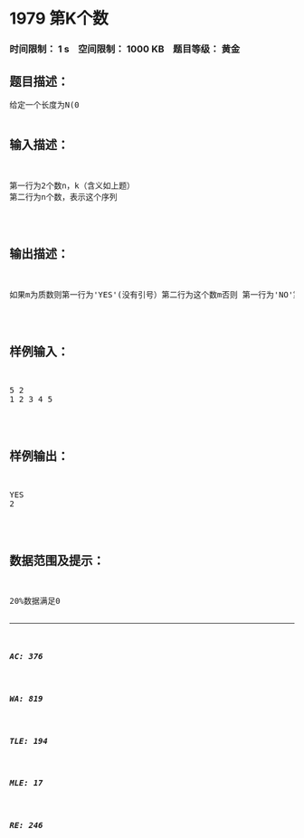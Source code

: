 # 1979 第K个数   
### 时间限制： 1 s&nbsp;&nbsp;&nbsp;&nbsp;空间限制： 1000 KB&nbsp;&nbsp;&nbsp;&nbsp;题目等级： 黄金  
## 题目描述：  

<pre>
给定一个长度为N(0<n<=10000)的序列，保证每一个序列中的数字a[i]是小于maxlongint的非负整数 ，编程要求求出整个序列中第k大的数字减去第k小的数字的值m，并判断m是否为质数。(0<k<=n)
</pre>
  
  
## 输入描述：  

<pre>
第一行为2个数n，k（含义如上题）  
第二行为n个数，表示这个序列
</pre>
  
  
## 输出描述：  

<pre>
如果m为质数则第一行为'YES'(没有引号）第二行为这个数m否则 第一行为'NO'第二行为这个数m
</pre>
  
  
## 样例输入：  

<pre>
5 2
1 2 3 4 5
</pre>
  
  
## 样例输出：  

<pre>
YES
2
</pre>
  
  
## 数据范围及提示：  

<pre>
20%数据满足0<n<=10  
50%数据满足0<n<=5000  
100%数据满足0<n<=10000
</pre>
  
  
***  

##### AC: 376  
##### WA: 819  
##### TLE: 194  
##### MLE: 17  
##### RE: 246  
